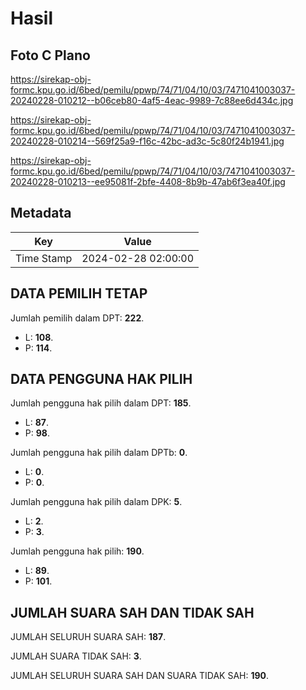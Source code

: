 # Hasil

## Foto C Plano

https://sirekap-obj-formc.kpu.go.id/6bed/pemilu/ppwp/74/71/04/10/03/7471041003037-20240228-010212--b06ceb80-4af5-4eac-9989-7c88ee6d434c.jpg

https://sirekap-obj-formc.kpu.go.id/6bed/pemilu/ppwp/74/71/04/10/03/7471041003037-20240228-010214--569f25a9-f16c-42bc-ad3c-5c80f24b1941.jpg

https://sirekap-obj-formc.kpu.go.id/6bed/pemilu/ppwp/74/71/04/10/03/7471041003037-20240228-010213--ee95081f-2bfe-4408-8b9b-47ab6f3ea40f.jpg


## Metadata

| Key        | Value               |
| ---------- | ------------------- |
| Time Stamp | 2024-02-28 02:00:00 |


## DATA PEMILIH TETAP

Jumlah pemilih dalam DPT: **222**.
 * L: **108**.
 * P: **114**.

## DATA PENGGUNA HAK PILIH

Jumlah pengguna hak pilih dalam DPT: **185**.
 * L: **87**.
 * P: **98**.

Jumlah pengguna hak pilih dalam DPTb: **0**.
 * L: **0**.
 * P: **0**.

Jumlah pengguna hak pilih dalam DPK: **5**.
 * L: **2**.
 * P: **3**.

Jumlah pengguna hak pilih: **190**.
 * L: **89**.
 * P: **101**.

## JUMLAH SUARA SAH DAN TIDAK SAH

JUMLAH SELURUH SUARA SAH: **187**.

JUMLAH SUARA TIDAK SAH: **3**.

JUMLAH SELURUH SUARA SAH DAN SUARA TIDAK SAH: **190**.


